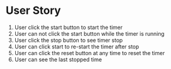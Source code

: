# User Story 
  1. User click the start button to start the timer
  2. User can not click the start button while the timer is running
  3. User click the stop button to see timer stop
  4. User can click start to re-start the timer after stop
  5. User can click the reset button at any time to reset the timer
  6. User can see the last stopped time




